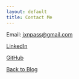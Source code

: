 ```yaml
---
layout: default
title: Contact Me
---
```


Email: jxnpass@gmail.com 

[LinkedIn](https://www.linkedin.com/in/jackson-passey-4102ba251/) 

[GitHub](https://github.com/jxnpass) 

[Back to Blog](./)
